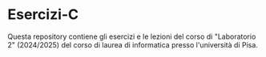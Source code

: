 # Esercizi-C

Questa repository contiene gli esercizi e le lezioni del corso di "Laboratorio 2" (2024/2025) del corso di laurea di informatica presso l'università di Pisa.

